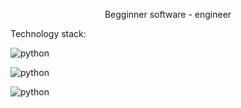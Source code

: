 <p style="text-align: center;">Begginner software - engineer</p>

Technology stack:

![python](https://img.shields.io/badge/Python-<>?style=social&logo=Python) 

![python](https://img.shields.io/badge/Hardware-<>?style=social&logo=arduino)

![python](https://img.shields.io/badge/Web3-<>?style=social&logo=solana)

